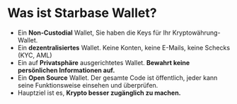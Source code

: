 # Was ist Starbase Wallet?

- Ein **Non-Custodial** Wallet, Sie haben die Keys für Ihr Kryptowährung-Wallet.
- Ein **dezentralisiertes** Wallet. Keine Konten, keine E-Mails, keine Schecks (KYC, AML)
- Ein auf **Privatsphäre** ausgerichtetes Wallet. **Bewahrt keine persönlichen Informationen auf.**
- Ein **Open Source** Wallet. Der gesamte Code ist öffentlich, jeder kann seine Funktionsweise einsehen und überprüfen.
- Hauptziel ist es, **Krypto besser zugänglich zu machen.**
